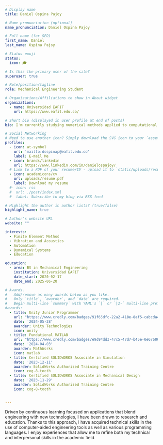 ```yaml
---
# Display name
title: Daniel Ospina Pajoy

# Name pronunciation (optional)
name_pronunciation: Daniel Ospina Pajoy

# Full name (for SEO)
first_name: Daniel
last_name: Ospina Pajoy

# Status emoji
status:
  icon: 🎓

# Is this the primary user of the site?
superuser: true

# Role/position/tagline
role: Mechanical Engineering Student

# Organizations/Affiliations to show in About widget
organizations:
  - name: Universidad EAFIT
    url: https://www.eafit.edu.co/

# Short bio (displayed in user profile at end of posts)
bio: I'm currently studying numerical methods applied to computational mechanics.

# Social Networking
# Need to use another icon? Simply download the SVG icon to your `assets/media/icons/` folder.
profiles:
  - icon: at-symbol
    url: 'mailto:dospinap@eafit.edu.co'
    label: E-mail Me
  - icon: brands/linkedin
    url: https://www.linkedin.com/in/danielospajoy/
  # Link to a PDF of your resume/CV - upload it to `static/uploads/resume.pdf`
  - icon: academicons/cv
    url: uploads/resume.pdf
    label: Download my resume
  #- icon: rss
  #  url: ./post/index.xml
  #  label: Subscribe to my blog via RSS feed

# Highlight the author in author lists? (true/false)
highlight_name: true

# Author's website URL
website: ""

interests:
  - Finite Element Method
  - Vibration and Acoustics
  - Automation
  - Dynamical Systems
  - Education

education:
  - area: BS in Mechanical Engineering
    institution: Universidad EAFIT
    date_start: 2020-02-17
    date_end: 2025-06-20

# Awards.
#   Add/remove as many awards below as you like.
#   Only `title`, `awarder`, and `date` are required.
#   Begin multi-line `summary` with YAML's `|` or `|2-` multi-line prefix and indent 2 spaces below.
#awards:
  - title: Unity Junior Programmer
    url: "https://www.credly.com/badges/91f65dfc-22a2-418e-8af5-cabcda4d99f8/linked_in_profile"
    date: '2024-05-28'
    awarder: Unity Technologies
    icon: unity
  - title: Fundational MATLAB
    url: "https://www.credly.com/badges/e9d94dd3-47c5-47d7-b45e-0e67600d4372/linked_in_profile"
    date: '2024-04-03'
    awarder: MathWorks
    icon: matlab
  - title: Certified SOLIDWORKS Associate in Simulation
    date: '2023-12-11'
    awarder: SolidWorks Authorized Training Centre
    icon: cog-8-tooth
  - title: Certified SOLIDWORKS Associate in Mechanical Design
    date: '2023-11-29'
    awarder: SolidWorks Authorized Training Centre
    icon: cog-8-tooth
    

---
```


Driven by continuous learning focused on applications that blend engineering with new technologies, I have been drawn to research and education. Thanks to this approach, I have acquired technical skills in the use of computer-aided engineering tools as well as various programming languages. I enjoy experiences that allow me to refine both my technical and interpersonal skills in the academic field.
